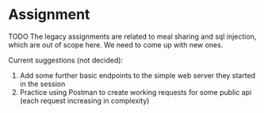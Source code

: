 # Assignment

TODO
The legacy assignments are related to meal sharing and sql injection, which are out of scope here. We need to come up with new ones.

Current suggestions (not decided):
1. Add some further basic endpoints to the simple web server they started in the session
2. Practice using Postman to create working requests for some public api (each request increasing in complexity)
